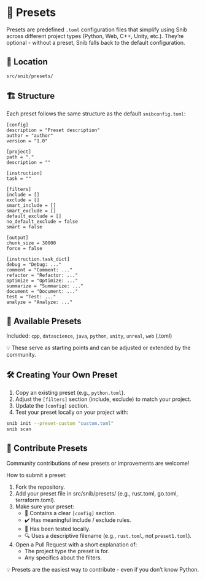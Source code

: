 # 🔧 Presets

Presets are predefined `.toml` configuration files that simplify using Snib across different project types (Python, Web, C++, Unity, etc.). They’re optional - without a preset, Snib falls back to the default configuration.

## 📂 Location

```bash
src/snib/presets/
```

## 🏗️ Structure

Each preset follows the same structure as the default `snibconfig.toml`:

```text
[config]
description = "Preset description"
author = "author"
version = "1.0"

[project]
path = "."
description = ""

[instruction]
task = ""

[filters]
include = []
exclude = []
smart_include = []
smart_exclude = []
default_exclude = []
no_default_exclude = false
smart = false

[output]
chunk_size = 30000
force = false

[instruction.task_dict]
debug = "Debug: ..."
comment = "Comment: ..."
refactor = "Refactor: ..."
optimize = "Optimize: ..."
summarize = "Summarize: ..."
document = "Document: ..."
test = "Test: ..."
analyze = "Analyze: ..."
```

## 🚀 Available Presets

Included: `cpp`, `datascience`, `java`, `python`, `unity`, `unreal`, `web` (.toml)  

💡 These serve as starting points and can be adjusted or extended by the community.

## 🛠️ Creating Your Own Preset

1. Copy an existing preset (e.g., `python.toml`).
2. Adjust the `[filters]` section (include, exclude) to match your project.
3. Update the `[config]` section.
4. Test your preset locally on your project with:

```bash
snib init --preset-custom "custom.toml"
snib scan
```

## 🤝 Contribute Presets

Community contributions of new presets or improvements are welcome! 

How to submit a preset:

1. Fork the repository.
2. Add your preset file in src/snib/presets/ (e.g., rust.toml, go.toml, terraform.toml).
3. Make sure your preset:
    - 📖 Contains a clear `[config]` section.
    - ✔️ Has meaningful include / exclude rules.
    - 🧪 Has been tested locally.
    - 🔍 Uses a descriptive filename (e.g., `rust.toml`, not `preset1.toml`).
4. Open a Pull Request with a short explanation of:
    - The project type the preset is for.
    - Any specifics about the filters.

💡 Presets are the easiest way to contribute - even if you don’t know Python.